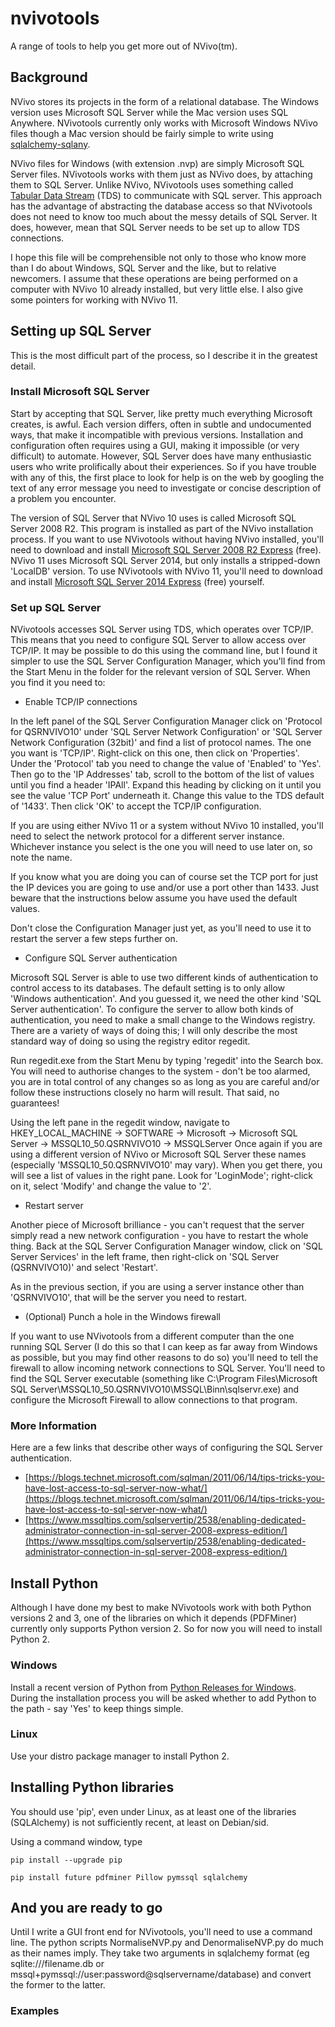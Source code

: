 # nvivotools

A range of tools to help you get more out of NVivo(tm).

## Background

NVivo stores its projects in the form of a relational database. The Windows version uses
Microsoft SQL Server while the Mac version uses SQL Anywhere. NVivotools currently only works with
Microsoft Windows NVivo files though a Mac version should be fairly simple to write using
[sqlalchemy-sqlany](https://github.com/sqlanywhere/sqlalchemy-sqlany).

NVivo files for Windows (with extension .nvp) are simply Microsoft SQL Server files. NVivotools
works with them just as NVivo does, by attaching them to SQL Server. Unlike NVivo, NVivotools
uses something called [Tabular Data Stream](https://en.wikipedia.org/wiki/Tabular_Data_Stream) (TDS)
to communicate with SQL server. This approach has the advantage of abstracting the database
access so that NVivotools does not need to know too much about the messy details of SQL Server. It
does, however, mean that SQL Server needs to be set up to allow TDS connections.

I hope this file will be comprehensible not only to those who know more than I do about Windows,
SQL Server and the like, but to relative newcomers. I assume that these operations are being performed on a computer with NVivo 10 already installed, but very little else. I also give some pointers for working with NVivo 11.

## Setting up SQL Server

This is the most difficult part of the process, so I describe it in the greatest detail.

### Install Microsoft SQL Server

Start by accepting that SQL Server, like pretty much everything Microsoft creates, is awful.
Each version differs, often in subtle and undocumented ways, that make it incompatible with
previous versions. Installation and configuration often requires using a GUI, making it impossible
(or very difficult) to automate. However, SQL Server does have many enthusiastic users who write
prolifically about their experiences. So if you have trouble with any of this, the
first place to look for help is on the web by googling the text of any error message you need
to investigate or concise description of a problem you encounter.

The version of SQL Server that NVivo 10 uses is called Microsoft SQL Server 2008 R2. This program is installed as part of the NVivo installation process. If you want to use NVivotools without having NVivo installed, you'll need to download and install [Microsoft SQL Server 2008 R2 Express](https://www.microsoft.com/en-au/download/details.aspx?id=30438) (free). NVivo 11 uses Microsoft SQL Server 2014, but only installs a stripped-down 'LocalDB' version. To use NVivotools with NVivo 11, you'll need to download and install [Microsoft SQL Server 2014 Express](https://www.microsoft.com/en-au/download/details.aspx?id=42299) (free) yourself.

### Set up SQL Server

NVivotools accesses SQL Server using TDS, which operates over TCP/IP. This means that you need to configure SQL Server to allow access over TCP/IP. It may be possible to do this using the command
line, but I found it simpler to use the SQL Server Configuration Manager, which you'll find from
the Start Menu in the folder for the relevant version of SQL Server. When you find it you need to:

- Enable TCP/IP connections

In the left panel of the SQL Server Configuration Manager click on 'Protocol for QSRNVIVO10' under 'SQL Server Network Configuration' or 'SQL Server Network Configuration (32bit)' and find a list of protocol names. The one you want is 'TCP/IP'. Right-click on this one, then click on 'Properties'. Under the 'Protocol' tab you need to change the value of 'Enabled' to 'Yes'. Then go to the 'IP Addresses' tab, scroll to the bottom of the list of values until you find a header 'IPAll'. Expand this heading by clicking on it until you see the value 'TCP Port' underneath it. Change this value to the TDS default of '1433'. Then click 'OK' to accept the TCP/IP configuration.

If you are using either NVivo 11 or a system without NVivo 10 installed, you'll need to select the network protocol for a different server instance. Whichever instance you select is the one you will need to use later on, so note the name.

If you know what you are doing you can of course set the TCP port for just the IP devices you are going to use and/or use a port other than 1433. Just beware that the instructions below assume you
have used the default values.

Don't close the Configuration Manager just yet, as you'll need to use it to restart the server a few steps further on.

- Configure SQL Server authentication

Microsoft SQL Server is able to use two different kinds of authentication to control access to its databases. The default setting is to only allow 'Windows authentication'. And you guessed it, we need the other kind 'SQL Server authentication'. To configure the server to allow both kinds of authentication, you need to make a small change to the Windows registry. There are a variety of ways of doing this; I will only describe the most standard way of doing so using the registry editor regedit.

Run regedit.exe from the Start Menu by typing 'regedit' into the Search box. You will need to authorise changes to the system - don't be too alarmed, you are in total control of any changes so as long as you are careful and/or follow these instructions closely no harm will result. That said, no guarantees!

Using the left pane in the regedit window, navigate to HKEY_LOCAL_MACHINE -> SOFTWARE -> Microsoft -> Microsoft SQL Server -> MSSQL10_50.QSRNVIVO10 -> MSSQLServer Once again if you are using a different version of NVivo or Microsoft SQL Server these names (especially 'MSSQL10_50.QSRNVIVO10' may vary). When you get there, you will see a list of values in the right pane. Look for 'LoginMode'; right-click on it, select 'Modify' and change the value to '2'.

- Restart server

Another piece of Microsoft brilliance - you can't request that the server simply read a new network configuration - you have to restart the whole thing. Back at the SQL Server Configuration Manager window, click on 'SQL Server Services' in the left frame, then right-click on 'SQL Server (QSRNVIVO10)' and select 'Restart'.

As in the previous section, if you are using a server instance other than 'QSRNVIVO10', that will be the server you need to restart.

- (Optional) Punch a hole in the Windows firewall

If you want to use NVivotools from a different computer than the one running SQL Server (I do this so that I can keep as far away from Windows as possible, but you may find other reasons to do so) you'll need to tell the firewall to allow incoming network connections to SQL Server. You'll need to find the SQL Server executable (something like C:\Program Files\Microsoft SQL Server\MSSQL10_50.QSRNVIVO10\MSSQL\Binn\sqlservr.exe) and configure the Microsoft Firewall to allow connections to that program.

### More Information

Here are a few links that describe other ways of configuring the SQL Server authentication.

- [https://blogs.technet.microsoft.com/sqlman/2011/06/14/tips-tricks-you-have-lost-access-to-sql-server-now-what/](https://blogs.technet.microsoft.com/sqlman/2011/06/14/tips-tricks-you-have-lost-access-to-sql-server-now-what/)
- [https://www.mssqltips.com/sqlservertip/2538/enabling-dedicated-administrator-connection-in-sql-server-2008-express-edition/](https://www.mssqltips.com/sqlservertip/2538/enabling-dedicated-administrator-connection-in-sql-server-2008-express-edition/)

## Install Python

Although I have done my best to make NVivotools work with both Python versions 2 and 3, one of the libraries on which it depends (PDFMiner) currently only supports Python version 2. So for now you will need to install Python 2.

### Windows

Install a recent version of Python from [Python Releases for Windows](https://www.python.org/downloads/windows/). During the installation process you will be asked whether to add Python to the path - say 'Yes' to keep things simple.

### Linux

Use your distro package manager to install Python 2.

## Installing Python libraries

You should use 'pip', even under Linux, as at least one of the libraries (SQLAlchemy) is not sufficiently recent, at least on Debian/sid.

Using a command window, type

`pip install --upgrade pip`

`pip install future pdfminer Pillow pymssql sqlalchemy`

## And you are ready to go

Until I write a GUI front end for NVivotools, you'll need to use a command line. The python scripts NormaliseNVP.py and DenormaliseNVP.py do much as their names imply. They take two arguments in sqlalchemy format (eg sqlite:///filename.db or mssql+pymssql://user:password@sqlservername/database) and convert the former to the latter.

### Examples


